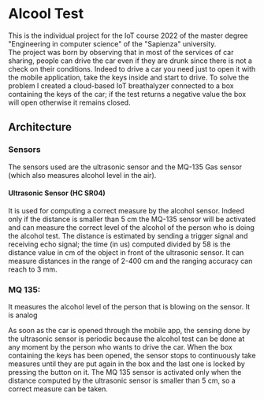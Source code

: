 # Alcool Test
This is the individual project for the IoT course 2022 of the master degree "Engineering in computer science" of the "Sapienza" university.<br>
The project was born by observing that in most of the services of car sharing, people can drive the car even if they are drunk since there is not a check on their conditions. Indeed to drive a car you need just to open it with the mobile application, take the keys inside and start to drive. To solve the problem I created a cloud-based IoT breathalyzer connected to a box containing the keys of the car; if the test returns a negative value the box will open otherwise it remains closed.

## Architecture

### Sensors
The sensors used are the ultrasonic sensor and the MQ-135 Gas sensor (which also measures alcohol level in the air).
#### Ultrasonic Sensor (HC SR04)
It is used for computing a correct measure by the alcohol sensor. Indeed only if the distance is smaller than 5 cm the MQ-135 sensor will be activated and can measure the correct level of the alcohol of the person who is doing the alcohol test. The distance is estimated by sending a trigger signal and receiving echo signal; the time (in us) computed divided by 58 is the distance value in cm of the object in front of the ultrasonic sensor. It can measure distances in the range of 2-400 cm and the ranging accuracy can reach to 3 mm. 
### MQ 135:
It measures the alcohol level of the person that is blowing on the sensor. It is analog 

As soon as the car is opened through the mobile app, the sensing done by the ultrasonic sensor is periodic because the alcohol test can be done at any moment by the person who wants to drive the car. When the box containing the keys has been opened, the sensor stops to continuously take measures until they are put again in the box and the last one is locked by pressing the button on it. The MQ 135 sensor is activated only when the distance computed by the ultrasonic sensor is smaller than 5 cm, so a correct measure can be taken.
